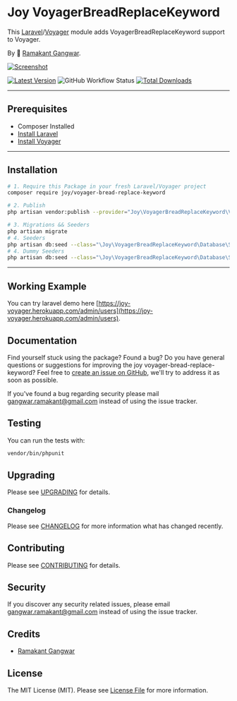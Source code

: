 # Joy VoyagerBreadReplaceKeyword

This [Laravel](https://laravel.com/)/[Voyager](https://voyager.devdojo.com/) module adds VoyagerBreadReplaceKeyword support to Voyager.

By 🐼 [Ramakant Gangwar](https://github.com/rxcod9).

[![Screenshot](https://raw.githubusercontent.com/rxcod9/joy-voyager-bread-replace-keyword/main/cover.jpg)](https://joy-voyager.herokuapp.com/)

[![Latest Version](https://img.shields.io/github/v/release/rxcod9/joy-voyager-bread-replace-keyword?style=flat-square)](https://github.com/rxcod9/joy-voyager-replace-keyword/releases)
![GitHub Workflow Status](https://img.shields.io/github/workflow/status/rxcod9/joy-voyager-bread-replace-keyword/run-tests?label=tests)
[![Total Downloads](https://img.shields.io/packagist/dt/joy/voyager-bread-replace-keyword.svg?style=flat-square)](https://packagist.org/packages/joy/voyager-bread-replace-keyword)

---

## Prerequisites

*   Composer Installed
*   [Install Laravel](https://laravel.com/docs/installation)
*   [Install Voyager](https://github.com/the-control-group/voyager)

---

## Installation

```bash
# 1. Require this Package in your fresh Laravel/Voyager project
composer require joy/voyager-bread-replace-keyword

# 2. Publish
php artisan vendor:publish --provider="Joy\VoyagerBreadReplaceKeyword\VoyagerBreadReplaceKeywordServiceProvider" --force

# 3. Migrations && Seeders
php artisan migrate
# 4. Seeders
php artisan db:seed --class="\Joy\VoyagerBreadReplaceKeyword\Database\Seeders\VoyagerDatabaseSeeder" --force
# 4. Dummy Seeders
php artisan db:seed --class="\Joy\VoyagerBreadReplaceKeyword\Database\Seeders\VoyagerDummyDatabaseSeeder" --force
```

---


## Working Example

You can try laravel demo here [https://joy-voyager.herokuapp.com/admin/users](https://joy-voyager.herokuapp.com/admin/users).

## Documentation

Find yourself stuck using the package? Found a bug? Do you have general questions or suggestions for improving the joy voyager-bread-replace-keyword? Feel free to [create an issue on GitHub](https://github.com/rxcod9/joy-voyager-replace-keyword/issues), we'll try to address it as soon as possible.

If you've found a bug regarding security please mail [gangwar.ramakant@gmail.com](mailto:gangwar.ramakant@gmail.com) instead of using the issue tracker.

## Testing

You can run the tests with:

```bash
vendor/bin/phpunit
```

## Upgrading

Please see [UPGRADING](UPGRADING.md) for details.

### Changelog

Please see [CHANGELOG](CHANGELOG.md) for more information what has changed recently.

## Contributing

Please see [CONTRIBUTING](CONTRIBUTING.md) for details.

## Security

If you discover any security related issues, please email [gangwar.ramakant@gmail.com](mailto:gangwar.ramakant@gmail.com) instead of using the issue tracker.

## Credits

- [Ramakant Gangwar](https://github.com/rxcod9)

## License

The MIT License (MIT). Please see [License File](LICENSE.md) for more information.
